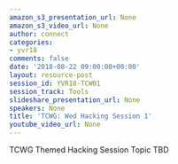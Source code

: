 ```yaml
---
amazon_s3_presentation_url: None
amazon_s3_video_url: None
author: connect
categories:
- yvr18
comments: false
date: '2018-08-22 09:00:00+00:00'
layout: resource-post
session_id: YVR18-TCW01
session_track: Tools
slideshare_presentation_url: None
speakers: None
title: 'TCWG: Wed Hacking Session 1'
youtube_video_url: None
---
```


TCWG Themed Hacking Session Topic TBD